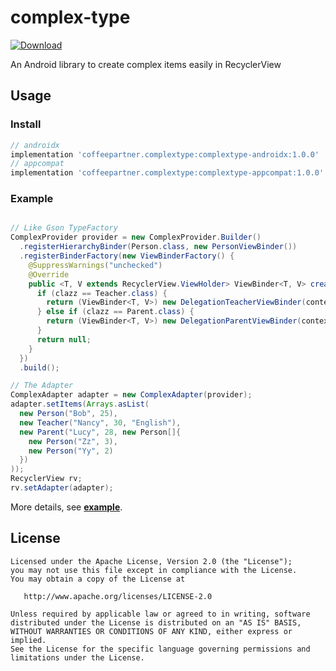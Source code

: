 # complex-type

[ ![Download](https://api.bintray.com/packages/dieyi/maven/complextype-androidx/images/download.svg) ](https://bintray.com/dieyi/maven/complextype-androidx/_latestVersion)

An Android library to create complex items easily in RecyclerView

## Usage

### Install

```groovy
// androidx
implementation 'coffeepartner.complextype:complextype-androidx:1.0.0'
// appcompat
implementation 'coffeepartner.complextype:complextype-appcompat:1.0.0'
```

### Example

```java

// Like Gson TypeFactory
ComplexProvider provider = new ComplexProvider.Builder()
  .registerHierarchyBinder(Person.class, new PersonViewBinder())
  .registerBinderFactory(new ViewBinderFactory() {
    @SuppressWarnings("unchecked")
    @Override
    public <T, V extends RecyclerView.ViewHolder> ViewBinder<T, V> create(ComplexProvider context, Class<? extends T> clazz) {
      if (clazz == Teacher.class) {
        return (ViewBinder<T, V>) new DelegationTeacherViewBinder(context.nextViewBinder(this, Person.class));
      } else if (clazz == Parent.class) {
        return (ViewBinder<T, V>) new DelegationParentViewBinder(context.nextViewBinder(this, Person.class));
      }
      return null;
    }
  })
  .build();

// The Adapter
ComplexAdapter adapter = new ComplexAdapter(provider);
adapter.setItems(Arrays.asList(
  new Person("Bob", 25),
  new Teacher("Nancy", 30, "English"),
  new Parent("Lucy", 28, new Person[]{
    new Person("Zz", 3),
    new Person("Yy", 2)
  })
));
RecyclerView rv;
rv.setAdapter(adapter);
```

More details, see [**example**](example).

## License

    Licensed under the Apache License, Version 2.0 (the "License");
    you may not use this file except in compliance with the License.
    You may obtain a copy of the License at

       http://www.apache.org/licenses/LICENSE-2.0

    Unless required by applicable law or agreed to in writing, software
    distributed under the License is distributed on an "AS IS" BASIS,
    WITHOUT WARRANTIES OR CONDITIONS OF ANY KIND, either express or implied.
    See the License for the specific language governing permissions and
    limitations under the License.